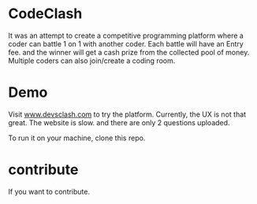 # CodeClash
It was an attempt to create a competitive programming platform where a  coder can battle 1 on 1 with another coder. Each battle will have an Entry fee. and the winner will get a cash prize from the collected pool of money.
Multiple coders can also join/create a coding room.

# Demo
Visit www.devsclash.com to try the platform.
Currently, the UX is not that great. The website is slow. and there are only 2 questions uploaded.

To run it on your machine, clone this repo. 

# contribute
If you want to contribute.

